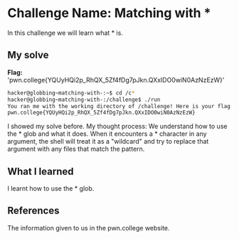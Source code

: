 # Challenge Name: Matching with *
In this challenge we will learn what * is.
## My solve
**Flag:** 'pwn.college{YQUyHQi2p_RhQX_5Zf4fDg7pJkn.QXxIDO0wiN0AzNzEzW}'
```bash
hacker@globbing~matching-with-:~$ cd /c*
hacker@globbing~matching-with-:/challenge$ ./run
You ran me with the working directory of /challenge! Here is your flag:
pwn.college{YQUyHQi2p_RhQX_5Zf4fDg7pJkn.QXxIDO0wiN0AzNzEzW}
```

I showed my solve before.
My thought process: We understand how to use the * glob and what it does.
When it encounters a * character in any argument, the shell will treat it as a "wildcard" and try to replace that argument with any files that match the pattern. 

## What I learned
I learnt how to use the * glob.
## References
The information given to us in the pwn.college website.
